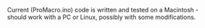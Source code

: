 Current (ProMacro.ino) code is written and tested on a Macintosh -  
should work with a PC or Linux, possibly with some modifications.
